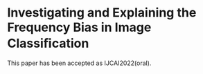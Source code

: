 # Investigating and Explaining the Frequency Bias in Image Classiﬁcation

This paper has been accepted as IJCAI2022(oral).
